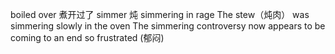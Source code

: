 boiled over 煮开过了
simmer 炖
simmering in rage
The stew（炖肉） was simmering slowly in the oven
The simmering controversy now appears to be coming to an end
so frustrated (郁闷)